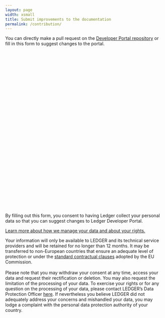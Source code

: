 ```yaml
---
layout: page
width: xsmall
title: Submit improvements to the documentation
permalink: /contribution/
---
```


You can directly make a pull request on the [Developer Portal repository](https://github.com/LedgerHQ/developer-portal) or fill in this form to suggest changes to the portal.

<!-- Old form :
{% include formkeep_contributions.html %} -->

<div class="typeform-widget" data-url="https://form.typeform.com/to/Z9J6rKqT?typeform-medium=embed-snippet" style="width: 100%; height: 500px;"></div> <script> (function() { var qs,js,q,s,d=document, gi=d.getElementById, ce=d.createElement, gt=d.getElementsByTagName, id="typef_orm", b="https://embed.typeform.com/"; if(!gi.call(d,id)) { js=ce.call(d,"script"); js.id=id; js.src=b+"embed.js"; q=gt.call(d,"script")[0]; q.parentNode.insertBefore(js,q) } })() </script>

<div class="legal-notice">
  <p>
    By filling out this form, you consent to having Ledger collect your personal data so that you can suggest changes to Ledger Developer Portal.
  </p>
  <p>
    <a class="" data-toggle="collapse" href="#legalNotice" role="button" aria-expanded="false" aria-controls="legalNotice">
      Learn more about how we manage your data and about your rights.
    </a>
  </p>
  <div class="collapse" id="legalNotice">
    Your information will only be available to LEDGER and its technical service providers and will be retained for no longer than 12 months. It may be transferred to non-European countries that ensure an adequate level of protection or under the <a href="https://ec.europa.eu/info/law/law-topic/data-protection/international-dimension-data-protection/standard-contractual-clauses-scc_en">standard contractual clauses</a> adopted by the EU Commission. <br> <br>
    Please note that you may withdraw your consent at any time, access your data and request their rectification or deletion. You may also request the limitation of the processing of your data. To exercise your rights or for any question on the processing of your data, please contact LEDGER’s Data Protection Officer <a href="https://privacy-request.ledger.com/">here</a>. If nevertheless you believe LEDGER did not adequately address your concerns and mishandled your data, you may lodge a complaint with the personal data protection authority of your country.
  </div>
</div>


